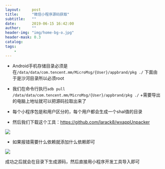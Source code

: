 ```yaml
---
layout:     post
title:      "微信小程序源码获取"
subtitle:   ""
date:       2019-06-15 16:42:00
author:     ""
header-img: "img/home-bg-o.jpg"
header-mask: 0.3
catalog:
tags:
    -
---
```






- Android手机存储目录必须是在`/data/data/com.tencent.mm/MicroMsg/{User}/appbrand/pkg ./`  下面由于是沙河目录所以必须root


- 我们在命令行执行`adb pull /data/data/com.tencent.mm/MicroMsg/{User}/appbrand/pkg ./` +需要导出的电脑上地址就可以把源码拉取出来了



-  每个小程序包是和用户区分的，每个用户都会生成一个shal值的目录



- 然后我们下载这个工具：https://github.com/larack8/wxappUnpacker



 ![](https://ws1.sinaimg.cn/large/9f723435ly1g41yfkgzcpj213e0gwwex.jpg)



- 如果报错需要什么依赖就添加什么依赖即可





![](https://ws1.sinaimg.cn/large/9f723435ly1g41yh4xocsj20hj09hq3g.jpg)




成功之后就会在目录下生成源码，然后直接用小程序开发工具导入即可